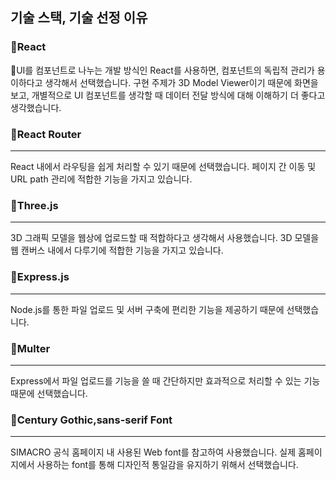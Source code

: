 ## 기술 스택, 기술 선정 이유

### React

UI를 컴포넌트로 나누는 개발 방식인 React를 사용하면, 컴포넌트의 독립적 관리가 용이하다고 생각해서 선택했습니다. 구현 주제가 3D Model Viewer이기 때문에 화면을 보고, 개별적으로 UI 컴포넌트를 생각할 때 데이터 전달 방식에 대해 이해하기 더 좋다고 생각했습니다.

### React Router

---

React 내에서 라우팅을 쉽게 처리할 수 있기 때문에 선택했습니다. 페이지 간 이동 및 URL path 관리에 적합한 기능을 가지고 있습니다.

### Three.js

---

3D 그래픽 모델을 웹상에 업로드할 때 적합하다고 생각해서 사용했습니다. 3D 모델을 웹 캔버스 내에서 다루기에 적합한 기능을 가지고 있습니다.

### Express.js

---

Node.js를 통한 파일 업로드 및 서버 구축에 편리한 기능을 제공하기 때문에 선택했습니다.

### Multer

---

Express에서 파일 업로드를 기능을 쓸 때 간단하지만 효과적으로 처리할 수 있는 기능때문에 선택했습니다.

### Century Gothic,sans-serif Font

---

SIMACRO 공식 홈페이지 내 사용된 Web font를 참고하여 사용했습니다. 실제 홈페이지에서 사용하는 font를 통해 디자인적 통일감을 유지하기 위해서 선택했습니다.
